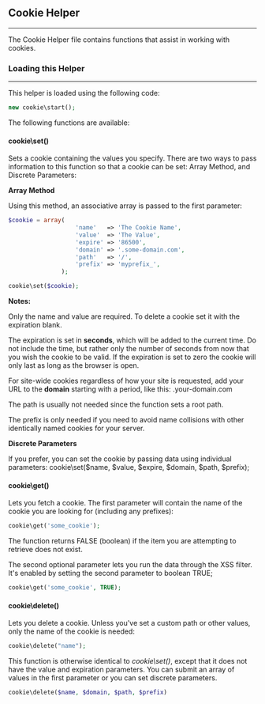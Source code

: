 ## Cookie Helper

------

The Cookie Helper file contains functions that assist in working with cookies.

### Loading this Helper

------

This helper is loaded using the following code:

```php
new cookie\start();
```

The following functions are available:

#### cookie\set()

Sets a cookie containing the values you specify. There are two ways to pass information to this function so that a cookie can be set: Array Method, and Discrete Parameters:

<b>Array Method</b>

Using this method, an associative array is passed to the first parameter:

```php
$cookie = array(
                   'name'   => 'The Cookie Name',
                   'value'  => 'The Value',
                   'expire' => '86500',
                   'domain' => '.some-domain.com',
                   'path'   => '/',
                   'prefix' => 'myprefix_',
               );

cookie\set($cookie); 
```

<b>Notes:</b>

Only the name and value are required. To delete a cookie set it with the expiration blank.

The expiration is set in <b>seconds</b>, which will be added to the current time. Do not include the time, but rather only the number of seconds from now that you wish the cookie to be valid. If the expiration is set to zero the cookie will only last as long as the browser is open.

For site-wide cookies regardless of how your site is requested, add your URL to the <b>domain</b> starting with a period, like this: .your-domain.com

The path is usually not needed since the function sets a root path.

The prefix is only needed if you need to avoid name collisions with other identically named cookies for your server.

<b>Discrete Parameters</b>

If you prefer, you can set the cookie by passing data using individual parameters:
cookie\set($name, $value, $expire, $domain, $path, $prefix);

#### cookie\get()

Lets you fetch a cookie. The first parameter will contain the name of the cookie you are looking for (including any prefixes):

```php
cookie\get('some_cookie');
```

The function returns FALSE (boolean) if the item you are attempting to retrieve does not exist.

The second optional parameter lets you run the data through the XSS filter. It's enabled by setting the second parameter to boolean TRUE;

```php
cookie\get('some_cookie', TRUE);
```

#### cookie\delete()

Lets you delete a cookie. Unless you've set a custom path or other values, only the name of the cookie is needed:

```php
cookie\delete("name");
```

This function is otherwise identical to <dfn>cookie\set()</dfn>, except that it does not have the value and expiration parameters. You can submit an array of values in the first parameter or you can set discrete parameters.

```php
cookie\delete($name, $domain, $path, $prefix)
```